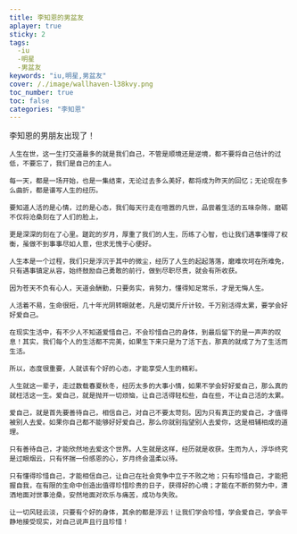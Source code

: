 ```yaml
---
title: 李知恩的男盆友
aplayer: true
sticky: 2
tags:
  -iu
  -明星
  -男盆友
keywords: "iu,明星,男盆友"  
cover: /./image/wallhaven-l38kvy.png
toc_number: true
toc: false
categories: "李知恩"
---
```


李知恩的男朋友出现了！

    人生在世，这一生打交道最多的就是我们自己，不管是顺境还是逆境，都不要将自己估计的过低，不要忘了，我们是自己的主人。
    
    每一天，都是一场开始，也是一集结束，无论过去多么美好，都将成为昨天的回忆；无论现在多么曲折，都是谱写人生的经历。　　
    
    要知道人活的是心情，过的是心态，我们每天行走在喧嚣的凡世，品尝着生活的五味杂陈，磨砺不仅将沧桑刻在了人们的脸上，
    
    更是深深的刻在了心里。蹉跎的岁月，厚重了我们的人生，历练了心智，也让我们遇事懂得了权衡，虽做不到事事尽如人意，但求无愧于心便好。
                                                            
    人生本是一个过程，我们只是浮沉于其中的微尘，经历了人生的起起落落，磨难坎坷在所难免，只有遇事镇定从容，始终鼓励自己勇敢的前行，做到尽职尽责，就会有所收获。
    
    因为苍天不负有心人，天道会酬勤，只要务实，肯努力，懂得知足常乐，才是无悔人生。
                                                            
    人活着不易，生命很短，几十年光阴转眼就老，凡是切莫斤斤计较，千万别活得太累，要学会好好爱自己。
                                                            
    在现实生活中，有不少人不知道爱惜自己，不会珍惜自己的身体，到最后留下的是一声声的叹息！其实，我们每个人的生活都不完美，如果生下来只是为了活下去，那真的就成了为了生活而生活。
     
    所以，态度很重要，人就该有个好的心态，才能享受人生的精彩。
                                                            
    人生就这一辈子，走过数载春夏秋冬，经历太多的大事小情，如果不学会好好爱自己，那么真的就枉活这一生。爱自己，就是抛开一切烦恼，让自己活得轻松些，自在些，不让自己活的太累。
                                                            
    爱自己，就是首先要善待自己，相信自己，对自己不要太苛刻。因为只有真正的爱自己，才值得被别人去爱。如果你自己都不能够好好爱自己，那么你就别指望别人去爱你，这是相辅相成的道理。
                                                            
    只有善待自己，才能欣然地去爱这个世界。人生就是这样，经历就是收获。生而为人，浮华终究是过眼烟云，只有怀揣一份感恩的心，岁月终会温柔以待。
                                                            
    只有懂得珍惜自己，才能相信自己，让自己在社会竞争中立于不败之地；只有珍惜自己，才能把握自我，在有限的生命中创造出值得珍惜珍贵的日子，获得好的心境；才能在不断的努力中，潇洒地面对世事沧桑，安然地面对欢乐与痛苦，成功与失败。
                                                            
    让一切风轻云淡，只要有个好的身体，其余的都是浮云！让我们学会珍惜，学会爱自己，学会平静地接受现实，对自己说声且行且珍惜！ 

   
 
